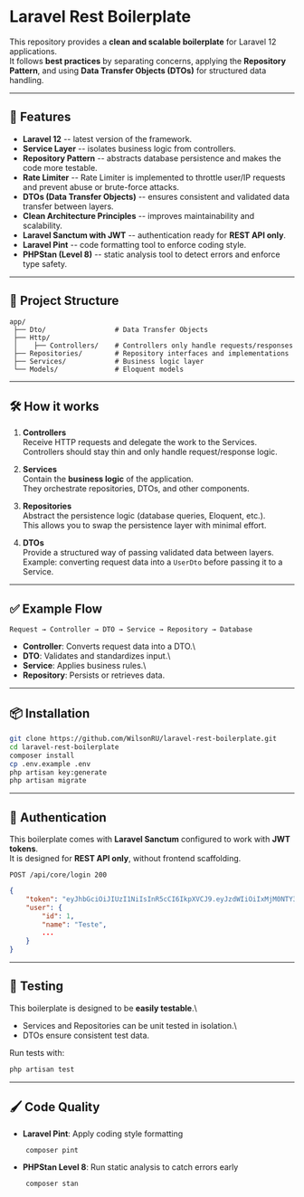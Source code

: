# Laravel Rest Boilerplate

This repository provides a **clean and scalable boilerplate** for
Laravel 12 applications.\
It follows **best practices** by separating concerns, applying the
**Repository Pattern**, and using **Data Transfer Objects (DTOs)** for
structured data handling.

------------------------------------------------------------------------

## 🚀 Features

-   **Laravel 12** -- latest version of the framework.
-   **Service Layer** -- isolates business logic from controllers.
-   **Repository Pattern** -- abstracts database persistence and makes
    the code more testable.
-   **Rate Limiter** -- Rate Limiter is implemented to throttle user/IP 
    requests and prevent abuse or brute-force attacks. 
-   **DTOs (Data Transfer Objects)** -- ensures consistent and validated
    data transfer between layers.
-   **Clean Architecture Principles** -- improves maintainability and scalability.
-   **Laravel Sanctum with JWT** -- authentication ready for **REST API only**.
-   **Laravel Pint** -- code formatting tool to enforce coding style.
-   **PHPStan (Level 8)** -- static analysis tool to detect errors and
    enforce type safety.

------------------------------------------------------------------------

## 📂 Project Structure

    app/
     ├── Dto/                 # Data Transfer Objects
     ├── Http/
     │    ├── Controllers/    # Controllers only handle requests/responses
     ├── Repositories/        # Repository interfaces and implementations
     ├── Services/            # Business logic layer
     └── Models/              # Eloquent models

------------------------------------------------------------------------

## 🛠 How it works

1.  **Controllers**\
    Receive HTTP requests and delegate the work to the Services.\
    Controllers should stay thin and only handle request/response logic.

2.  **Services**\
    Contain the **business logic** of the application.\
    They orchestrate repositories, DTOs, and other components.

3.  **Repositories**\
    Abstract the persistence logic (database queries, Eloquent, etc.).\
    This allows you to swap the persistence layer with minimal effort.

4.  **DTOs**\
    Provide a structured way of passing validated data between layers.\
    Example: converting request data into a `UserDto` before passing it
    to a Service.

------------------------------------------------------------------------

## ✅ Example Flow

    Request → Controller → DTO → Service → Repository → Database

-   **Controller**: Converts request data into a DTO.\
-   **DTO**: Validates and standardizes input.\
-   **Service**: Applies business rules.\
-   **Repository**: Persists or retrieves data.

------------------------------------------------------------------------

## 📦 Installation

``` bash
git clone https://github.com/WilsonRU/laravel-rest-boilerplate.git
cd laravel-rest-boilerplate
composer install
cp .env.example .env
php artisan key:generate
php artisan migrate
```

------------------------------------------------------------------------

## 🔑 Authentication

This boilerplate comes with **Laravel Sanctum** configured to work with
**JWT tokens**.\
It is designed for **REST API only**, without frontend scaffolding.


    POST /api/core/login 200


``` json
{
    "token": "eyJhbGciOiJIUzI1NiIsInR5cCI6IkpXVCJ9.eyJzdWIiOiIxMjM0NTY3ODkwIiwibmFtZSI6IkpvaG4gRG9lIiwiYWRtaW4iOnRydWUsImlhdCI6MTUxNjIzOTAyMn0.KMUFsIDTnFmyG3nMiGM6H9FNFUROf3wh7SmqJp-QV30",
    "user": {
        "id": 1,
        "name": "Teste",
        ...
    }
}
```
------------------------------------------------------------------------

## 🧪 Testing

This boilerplate is designed to be **easily testable**.\
- Services and Repositories can be unit tested in isolation.\
- DTOs ensure consistent test data.

Run tests with:

``` bash
php artisan test
```

------------------------------------------------------------------------

## 🖌 Code Quality

- **Laravel Pint**: Apply coding style formatting

``` bash
    composer pint
```

- **PHPStan Level 8**: Run static analysis to catch errors early

``` bash
    composer stan
```